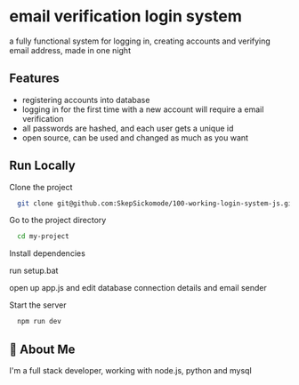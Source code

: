 
# email verification  login system

a fully functional system for logging in, creating accounts and verifying email address, made in one night




## Features

- registering accounts into database
- logging in for the first time with a new account will require a email verification 
- all passwords are hashed, and each user gets a unique id
- open source, can be used and changed as much as you want



## Run Locally

Clone the project

```bash
  git clone git@github.com:SkepSickomode/100-working-login-system-js.git
```

Go to the project directory

```bash
  cd my-project
```

Install dependencies

run setup.bat

open up app.js and edit database connection details and email sender

Start the server

```bash
  npm run dev
```


## 🚀 About Me
I'm a full stack developer, working with node.js, python and mysql

